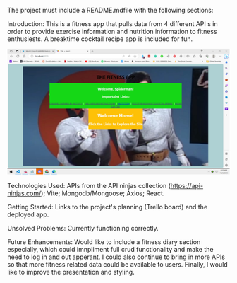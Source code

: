 The project must include a README.mdfile with the following sections:

Introduction: 
This is a fitness app that pulls data from 4 different API s in order to provide exercise information and nutrition information to fitness enthusiests. A breaktime cocktail recipe app is included for fun.



![Alt text](home.jpg)


Technologies Used: APIs from the API ninjas collection (https://api-ninjas.com/); Vite; Mongodb/Mongoose; Axios; React.


Getting Started: Links to the project's planning (Trello board) and the deployed app.


Unsolved Problems: Currently functioning correctly. 


Future Enhancements: Would like to include a fitness diary section especially, which could imnpliment full crud functionality and make the need to log in and out apperant. I could also continue to bring in more APIs so that more fitness related data could be available to users. Finally, I would like to improve the presentation and styling. 
